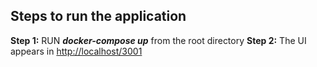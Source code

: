 ## Steps to run the application
**Step 1:** RUN ***docker-compose up*** from the root directory
**Step 2:** The UI appears in [http://localhost/3001](http://localhost/3001)